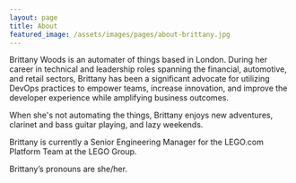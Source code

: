 ```yaml
---
layout: page
title: About
featured_image: /assets/images/pages/about-brittany.jpg
---
```


Brittany Woods is an automater of things based in London. During her career in technical and leadership roles spanning the financial, automotive, and retail sectors, Brittany has been a significant advocate for utilizing DevOps practices to empower teams, increase innovation, and improve the developer experience while amplifying business outcomes. 

When she's not automating the things, Brittany enjoys new adventures, clarinet and bass guitar playing, and lazy weekends.

Brittany is currently a Senior Engineering Manager for the LEGO.com Platform Team at the LEGO Group. 

Brittany’s pronouns are she/her. 
